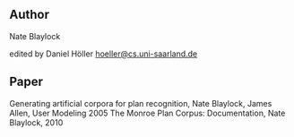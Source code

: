 ## Author
Nate Blaylock <no known mail>

edited by Daniel Höller <hoeller@cs.uni-saarland.de>
## Paper
Generating artificial corpora for plan recognition, Nate Blaylock, James Allen, User Modeling 2005
The Monroe Plan Corpus: Documentation, Nate Blaylock, 2010
